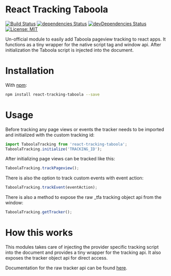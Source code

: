# React Tracking Taboola

[![Build Status](https://travis-ci.org/realalexbarge/react-tracking-taboola.svg?branch=master)](https://travis-ci.org/realalexbarge/react-tracking-taboola) [![dependencies Status](https://david-dm.org/realalexbarge/react-tracking-taboola/status.svg)](https://david-dm.org/realalexbarge/react-tracking-taboola) [![devDependencies Status](https://david-dm.org/realalexbarge/react-tracking-taboola/dev-status.svg)](https://david-dm.org/realalexbarge/react-tracking-taboola?type=dev) [![License: MIT](https://img.shields.io/badge/License-MIT-blue.svg)](https://opensource.org/licenses/MIT)

Un-official module to easily add Taboola pageview tracking to react apps. It functions as a tiny wrapper for the native script tag and window api. After initialization the Taboola script is injected into the document.

# Installation

With [npm](https://www.npmjs.com/):

```bash
npm install react-tracking-taboola --save
```

# Usage

Before tracking any page views or events the tracker needs to be imported and initialized with the custom tracking id:

```js
import TaboolaTracking from 'react-tracking-taboola';
TaboolaTracking.initialize('TRACKING_ID');
```

After initializing page views can be tracked like this:

```js
TaboolaTracking.trackPageview();
```

There is also the option to track custom events with event action:

```js
TaboolaTracking.trackEvent(eventAction);
```

There is also a method to expose the raw \_tfa tracking object api from the window:

```js
TaboolaTracking.getTracker();
```

# How this works

This modules takes care of injecting the provider specific tracking script into the document and provides a tiny wrapper for the tracking api. It also exposes the tracker object api for direct access.

Documentation for the raw tracker api can be found [here](https://help.taboola.com/hc/en-us/articles/360003469854-Taboola-Pixel-Overview).
